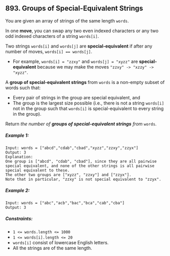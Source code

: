 ## 893. Groups of Special-Equivalent Strings

You are given an array of strings of the same length ```words```.

In one **move**, you can swap any two even indexed characters or any two odd indexed characters of a string ```words[i]```.

Two strings ```words[i]``` and ```words[j]``` are **special-equivalent** if after any number of moves, ```words[i] == words[j]```.

* For example, ```words[i] = "zzxy"``` and ```words[j] = "xyzz"``` are **special-equivalent** because we may make the moves ```"zzxy" -> "xzzy" -> "xyzz"```.

A **group of special-equivalent strings** from ```words``` is a non-empty subset of words such that:

* Every pair of strings in the group are special equivalent, and
* The group is the largest size possible (i.e., there is not a string ```words[i]``` not in the group such that ```words[i]``` is special-equivalent to every string in the group).

Return *the number of **groups of special-equivalent strings** from* ```words```.

##### Example 1:
```
Input: words = ["abcd","cdab","cbad","xyzz","zzxy","zzyx"]
Output: 3
Explanation:
One group is ["abcd", "cdab", "cbad"], since they are all pairwise special equivalent, and none of the other strings is all pairwise special equivalent to these.
The other two groups are ["xyzz", "zzxy"] and ["zzyx"].
Note that in particular, "zzxy" is not special equivalent to "zzyx".
```
##### Example 2:
```
Input: words = ["abc","acb","bac","bca","cab","cba"]
Output: 3
```

##### Constraints:

* ```1 <= words.length <= 1000```
* ```1 <= words[i].length <= 20```
* ```words[i]``` consist of lowercase English letters.
* All the strings are of the same length.
